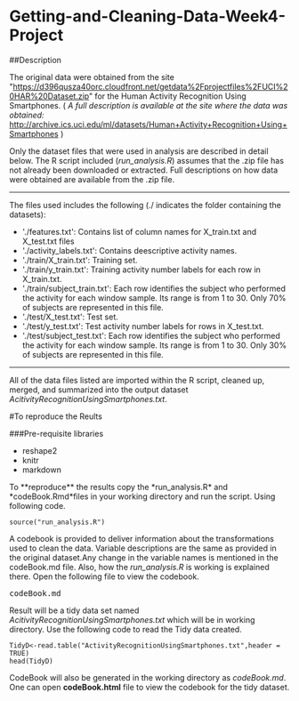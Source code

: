 <h1> Getting-and-Cleaning-Data-Week4-Project</h1>

##Description

The original data were obtained from the site "https://d396qusza40orc.cloudfront.net/getdata%2Fprojectfiles%2FUCI%20HAR%20Dataset.zip" for the Human Activity Recognition Using Smartphones. ( *A full description is available at the site where the data was obtained:*   http://archive.ics.uci.edu/ml/datasets/Human+Activity+Recognition+Using+Smartphones )

Only the dataset files that were used in analysis are described in detail below. The R script included (*run_analysis.R*) assumes that the .zip file has not already been downloaded or extracted. Full descriptions on how data were obtained are available from the .zip file.
<hr>

The files used includes the following (./ indicates the folder containing the datasets):
<ul>

<li>'./features.txt': Contains list of column names for X_train.txt and X_test.txt files</li>

<li>'./activity_labels.txt': Contains deescriptive activity names.</li>

<li>'./train/X_train.txt': Training set.</li>

<li>'./train/y_train.txt': Training activity number labels for each row in X_train.txt.</li>

<li>'./train/subject_train.txt': Each row identifies the subject who performed the activity for each window sample. Its range is from 1 to 30. Only 70% of subjects are represented in this file.</li>

<li>'./test/X_test.txt': Test set.</li>

<li>'./test/y_test.txt': Test activity number labels for rows in X_test.txt.</li>

<li>'./test/subject_test.txt': Each row identifies the subject who performed the activity for each window sample. Its range is from 1 to 30. Only 30% of subjects are represented in this file.</li>

</ul>

<hr>

All of the data files listed are imported within the R script, cleaned up, merged, and summarized into the output dataset *AcitivityRecognitionUsingSmartphones.txt*.

#To reproduce the Reults

###Pre-requisite libraries
<ul>
<li>  reshape2</li>
<li>  knitr</li>
<li>  markdown</li>
</ul>
To **reproduce** the results copy the *run_analysis.R* and *codeBook.Rmd*files in your working directory and run the script. Using following code.

<pre class="r"><code class="r"><span class="identifier"><span class="identifier">source</span></span><span class="paren"><span class="paren">(</span></span><span class="identifier"><span class="identifier">"run_analysis.R"</span></span><span class="paren"><span class="paren"></span></span><span class="paren"><span class="paren">)</span></span></code></pre>

A codebook is provided to deliver information about the transformations used to clean the data. Variable descriptions are the same as provided in the original dataset.Any change in the variable names is mentioned in the codeBook.md file. Also, how the *run_analysis.R* is working is explained there. Open the following file to view the codebook.

<pre>codeBook.md</pre>

Result will be a tidy data set named *AcitivityRecognitionUsingSmartphones.txt* which will be in working directory. Use the following code to read the Tidy data created.

<pre class="r"><code class="r"><span class="identifier">TidyD</span><span class="operator">&lt;-</span><span class="identifier">read.table</span><span class="paren">(</span><span class="string">"ActivityRecognitionUsingSmartphones.txt"</span>,<span class="identifier">header</span> <span class="operator">=</span> <span class="literal">TRUE</span><span class="paren">)</span>
<span class="identifier">head</span><span class="paren">(</span><span class="identifier">TidyD</span><span class="paren">)</span></code></pre>

CodeBook will also be generated in the working directory as *codeBook.md*. One can open **codeBook.html** file to view the codebook for the tidy dataset.
